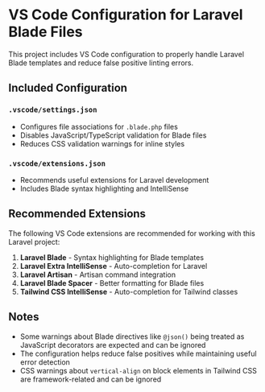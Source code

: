 # VS Code Configuration for Laravel Blade Files

This project includes VS Code configuration to properly handle Laravel Blade templates and reduce false positive linting errors.

## Included Configuration

### `.vscode/settings.json`

-   Configures file associations for `.blade.php` files
-   Disables JavaScript/TypeScript validation for Blade files
-   Reduces CSS validation warnings for inline styles

### `.vscode/extensions.json`

-   Recommends useful extensions for Laravel development
-   Includes Blade syntax highlighting and IntelliSense

## Recommended Extensions

The following VS Code extensions are recommended for working with this Laravel project:

1. **Laravel Blade** - Syntax highlighting for Blade templates
2. **Laravel Extra IntelliSense** - Auto-completion for Laravel
3. **Laravel Artisan** - Artisan command integration
4. **Laravel Blade Spacer** - Better formatting for Blade files
5. **Tailwind CSS IntelliSense** - Auto-completion for Tailwind classes

## Notes

-   Some warnings about Blade directives like `@json()` being treated as JavaScript decorators are expected and can be ignored
-   The configuration helps reduce false positives while maintaining useful error detection
-   CSS warnings about `vertical-align` on block elements in Tailwind CSS are framework-related and can be ignored
